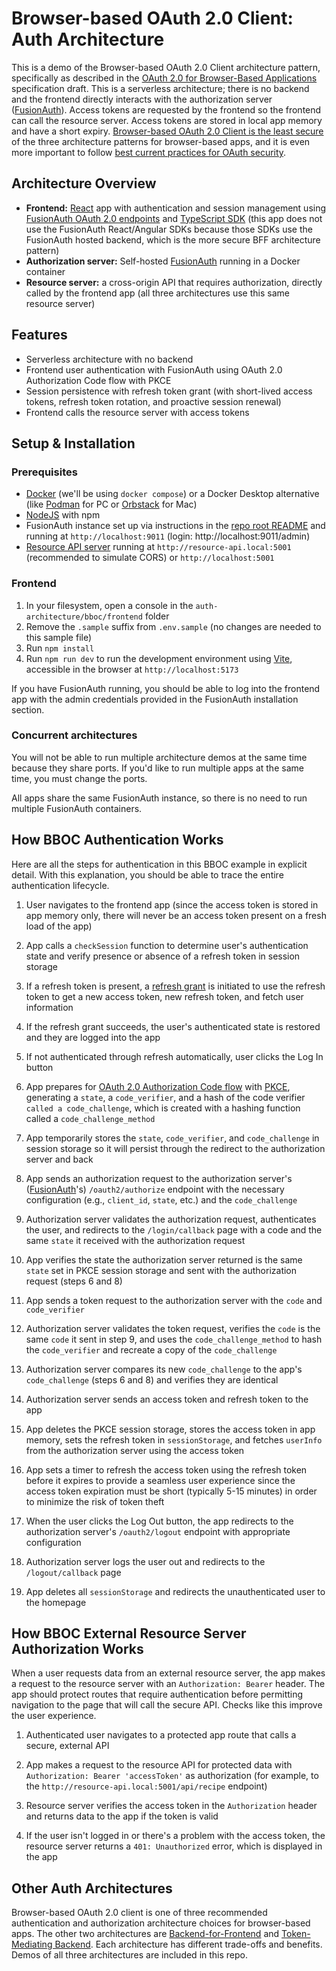 # Browser-based OAuth 2.0 Client: Auth Architecture

This is a demo of the Browser-based OAuth 2.0 Client architecture pattern, specifically as described in the [OAuth 2.0 for Browser-Based Applications](https://datatracker.ietf.org/doc/html/draft-ietf-oauth-browser-based-apps#name-browser-based-oauth-20-clie "https://datatracker.ietf.org/doc/html/draft-ietf-oauth-browser-based-apps#name-browser-based-oauth-20-clie") specification draft. This is a serverless architecture; there is no backend and the frontend directly interacts with the authorization server ([FusionAuth](https://fusionauth.io/ "https://fusionauth.io/")). Access tokens are requested by the frontend so the frontend can call the resource server. Access tokens are stored in local app memory and have a short expiry. [Browser-based OAuth 2.0 Client is the least secure](https://datatracker.ietf.org/doc/html/draft-ietf-oauth-browser-based-apps#section-6.3.3 "https://datatracker.ietf.org/doc/html/draft-ietf-oauth-browser-based-apps#section-6.3.3") of the three architecture patterns for browser-based apps, and it is even more important to follow [best current practices for OAuth security](https://maida.kim/oauth2-best-practices-for-developers/ "https://maida.kim/oauth2-best-practices-for-developers/").

## Architecture Overview

-   **Frontend:** [React](https://react.dev/ "https://react.dev") app with authentication and session management using [FusionAuth OAuth 2.0 endpoints](https://fusionauth.io/docs/lifecycle/authenticate-users/oauth/endpoints "https://fusionauth.io/docs/lifecycle/authenticate-users/oauth/endpoints") and [TypeScript SDK](https://github.com/FusionAuth/fusionauth-typescript-client "https://github.com/FusionAuth/fusionauth-typescript-client") (this app does not use the FusionAuth React/Angular SDKs because those SDKs use the FusionAuth hosted backend, which is the more secure BFF architecture pattern)
-   **Authorization server:** Self-hosted [FusionAuth](https://fusionauth.io/ "https://fusionauth.io/") running in a Docker container
-   **Resource server:** a cross-origin API that requires authorization, directly called by the frontend app (all three architectures use this same resource server)

## Features

-   Serverless architecture with no backend
-   Frontend user authentication with FusionAuth using OAuth 2.0 Authorization Code flow with PKCE
-   Session persistence with refresh token grant (with short-lived access tokens, refresh token rotation, and proactive session renewal)
-   Frontend calls the resource server with access tokens

## Setup & Installation

### Prerequisites

- [Docker](https://docker.com) (we'll be using `docker compose`) or a Docker Desktop alternative (like [Podman](https://podman.io/) for PC or [Orbstack](https://orbstack.dev/) for Mac)
- [NodeJS](https://nodejs.org) with npm
- FusionAuth instance set up via instructions in the [repo root README](https://github.com/kmaida/auth-architecture/blob/main/README.md#fusionauth) and running at `http://localhost:9011` (login: http://localhost:9011/admin)
- [Resource API server](https://github.com/kmaida/auth-architecture/tree/main/resource-api) running at `http://resource-api.local:5001` (recommended to simulate CORS) or `http://localhost:5001`

### Frontend

1. In your filesystem, open a console in the `auth-architecture/bboc/frontend` folder
2. Remove the `.sample` suffix from `.env.sample` (no changes are needed to this sample file)
3. Run `npm install`
4. Run `npm run dev` to run the development environment using [Vite](https://vite.dev), accessible in the browser at `http://localhost:5173`

If you have FusionAuth running, you should be able to log into the frontend app with the admin credentials provided in the FusionAuth installation section.

### Concurrent architectures

You will not be able to run multiple architecture demos at the same time because they share ports. If you'd like to run multiple apps at the same time, you must change the ports.

All apps share the same FusionAuth instance, so there is no need to run multiple FusionAuth containers.

## How BBOC Authentication Works

Here are all the steps for authentication in this BBOC example in explicit detail. With this explanation, you should be able to trace the entire authentication lifecycle.

1.  User navigates to the frontend app (since the access token is stored in app memory only, there will never be an access token present on a fresh load of the app)

2.  App calls a `checkSession` function to determine user's authentication state and verify presence or absence of a refresh token in session storage

3.  If a refresh token is present, a [refresh grant](https://datatracker.ietf.org/doc/html/rfc6749#section-1.5 "https://datatracker.ietf.org/doc/html/rfc6749#section-1.5") is initiated to use the refresh token to get a new access token, new refresh token, and fetch user information

4.  If the refresh grant succeeds, the user's authenticated state is restored and they are logged into the app

5.  If not authenticated through refresh automatically, user clicks the Log In button

6.  App prepares for [OAuth 2.0 Authorization Code flow](https://datatracker.ietf.org/doc/html/rfc6749#section-4.1 "https://datatracker.ietf.org/doc/html/rfc6749#section-4.1") with [PKCE](https://datatracker.ietf.org/doc/html/rfc7636 "https://datatracker.ietf.org/doc/html/rfc7636"), generating a `state`, a `code_verifier`, and a hash of the code verifier `called a code_challenge`, which is created with a hashing function called a `code_challenge_method`

7.  App temporarily stores the `state`, `code_verifier`, and `code_challenge` in session storage so it will persist through the redirect to the authorization server and back

8.  App sends an authorization request to the authorization server's ([FusionAuth](https://fusionauth.io/ "https://fusionauth.io/")'s) `/oauth2/authorize` endpoint with the necessary configuration (e.g., `client_id`, `state`, etc.) and the `code_challenge`

9.  Authorization server validates the authorization request, authenticates the user, and redirects to the `/login/callback` page with a code and the same `state` it received with the authorization request

10. App verifies the state the authorization server returned is the same `state` set in PKCE session storage and sent with the authorization request (steps 6 and 8)

11. App sends a token request to the authorization server with the `code` and `code_verifier`

12. Authorization server validates the token request, verifies the `code` is the same `code` it sent in step 9, and uses the `code_challenge_method` to hash the `code_verifier` and recreate a copy of the `code_challenge`

13. Authorization server compares its new `code_challenge` to the app's `code_challenge` (steps 6 and 8) and verifies they are identical

14. Authorization server sends an access token and refresh token to the app

15. App deletes the PKCE session storage, stores the access token in app memory, sets the refresh token in `sessionStorage`, and fetches `userInfo` from the authorization server using the access token

16. App sets a timer to refresh the access token using the refresh token before it expires to provide a seamless user experience since the access token expiration must be short (typically 5-15 minutes) in order to minimize the risk of token theft

17. When the user clicks the Log Out button, the app redirects to the authorization server's `/oauth2/logout` endpoint with appropriate configuration

18. Authorization server logs the user out and redirects to the `/logout/callback` page

19. App deletes all `sessionStorage` and redirects the unauthenticated user to the homepage

## How BBOC External Resource Server Authorization Works

When a user requests data from an external resource server, the app makes a request to the resource server with an `Authorization: Bearer` header. The app should protect routes that require authentication before permitting navigation to the page that will call the secure API. Checks like this improve the user experience.

1.  Authenticated user navigates to a protected app route that calls a secure, external API

2.  App makes a request to the resource API for protected data with `Authorization: Bearer 'accessToken'` as authorization (for example, to the `http://resource-api.local:5001/api/recipe` endpoint)

3.  Resource server verifies the access token in the `Authorization` header and returns data to the app if the token is valid

4.  If the user isn't logged in or there's a problem with the access token, the resource server returns a `401: Unauthorized` error, which is displayed in the app

## Other Auth Architectures

Browser-based OAuth 2.0 client is one of three recommended authentication and authorization architecture choices for browser-based apps. The other two architectures are [Backend-for-Frontend](https://datatracker.ietf.org/doc/html/draft-ietf-oauth-browser-based-apps#name-backend-for-frontend-bff "https://datatracker.ietf.org/doc/html/draft-ietf-oauth-browser-based-apps#name-backend-for-frontend-bff") and [Token-Mediating Backend](https://datatracker.ietf.org/doc/html/draft-ietf-oauth-browser-based-apps#name-token-mediating-backend "https://datatracker.ietf.org/doc/html/draft-ietf-oauth-browser-based-apps#name-token-mediating-backend"). Each architecture has different trade-offs and benefits. Demos of all three architectures are included in this repo.